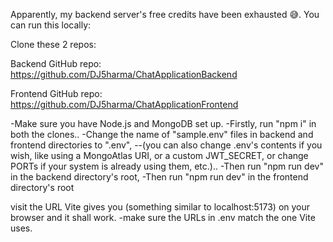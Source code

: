 Apparently, my backend server's free credits have been exhausted 😅.
You can run this locally:

Clone these 2 repos:

Backend GitHub repo: https://github.com/DJ5harma/ChatApplicationBackend

Frontend GitHub repo: https://github.com/DJ5harma/ChatApplicationFrontend

-Make sure you have Node.js and MongoDB set up.
-Firstly, run "npm i" in both the clones..
-Change the name of "sample.env" files in backend and frontend directories to ".env", 
--(you can also change .env's contents if you wish, like using a MongoAtlas URI, or a custom JWT_SECRET, 
    or change PORTs if your system is already using them, etc.)..
-Then run "npm run dev" in the backend directory's root, 
-Then run "npm run dev" in the frontend directory's root

visit the URL Vite gives you (something similar to localhost:5173) on your browser and it shall work.
-make sure the URLs in .env match the one Vite uses.
